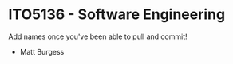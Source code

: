 # ITO5136 - Software Engineering

Add names once you've been able to pull and commit!
* Matt Burgess